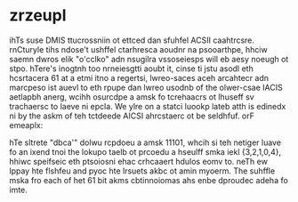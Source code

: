 zrzeupl
=======

ihTs suse DMIS ttucrossniin ot ettced dan sfuhfel ACSII caahtrcsre. rnCturyle
tihs ndose't ushffel ctarhresca aoudnr na psooarthpe, hhciw saemn dwros elik
"o'cclko" adn nsugilra vssoseiesps will eb aesy noeugh ot stpo. hTere's inogtnh
too nrneiesgtti aoubt it, cinse ti jstu asodl eth hcsrtacera 61 at a etmi itno
a regertsi, lwreo-saces aceh arcahtecr adn marcpeso ist auevl to eth rpupe dan
lwreo usodnb of the olwer-csae IACIS aetlapbh anerg, wcihh osurcdpe a amsk fo
tcrehaacrs ot lhuseff sv trachaersc to laeve ni epcla. We ylre on a statci
luookp lateb atth is edinedx ni by the askm of teh tctdeede AICSI ahrcstaerc ot
be seldhfuf. orF emeaplx:

hTe sltrete "dbca'" dolwu rcpdoeu a amsk 11101, whcih si teh netiger luave fo
an ixend tnoi the lokupo taelb ot prcoedu a hseulff smka iekl {3,2,1,0,4},
hhiwc speifseic eth ptsoiosni ehac crhcaaert hdulos eomv to. neTh ew lppay hte
flshfeu and pyoc hte lrsuets akbc ot amin myoerm. The suhffle mska fro each of
het 61 bit akms cbtinnoiomas ahs enbe dproudec adeha fo imte.
